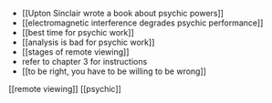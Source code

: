 - [[Upton Sinclair wrote a book about psychic powers]]
- [[electromagnetic interference degrades psychic performance]]
- [[best time for psychic work]]
- [[analysis is bad for psychic work]]
- [[stages of remote viewing]]
- refer to chapter 3 for instructions
- [[to be right, you have to be willing to be wrong]]


[[remote viewing]] [[psychic]]
